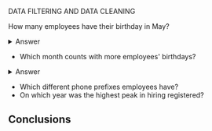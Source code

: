 DATA FILTERING AND DATA CLEANING 

How many employees have their birthday in May?

  
<details>

  <summary>Answer</summary>
  

```
2
```
Code

```ruby

SELECT
  COUNT(NEWDATE) AS NUMBER_OF_EMPLOYEES_BIRTHDAY_MAY
FROM
  (SELECT
    SUBSTRING(date(HireDate),6,2) AS NEWDATE
  FROM
    Employee
  WHERE
    NEWDATE = '05')

```
</details>

- Which month counts with more employees' birthdays?
  
<details>

  <summary>Answer</summary>
  

```
2
```
Code

```ruby
SELECT

```
</details>

- Which different phone prefixes employees have?
- On which year was the highest peak in hiring registered?

## Conclusions 
